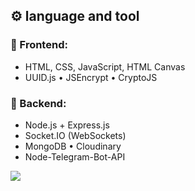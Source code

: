 ## ⚙️ language and tool

### 🎨 Frontend:
- HTML, CSS, JavaScript, HTML Canvas  
- UUID.js • JSEncrypt • CryptoJS  

### 🧠 Backend:
- Node.js + Express.js  
- Socket.IO (WebSockets)  
- MongoDB • Cloudinary  
- Node-Telegram-Bot-API  

<p align="left">
  <img src="https://skillicons.dev/icons?i=html,css,js,nodejs,express,mongodb,cloudinary,github,vscode,telegram" />
</p>
